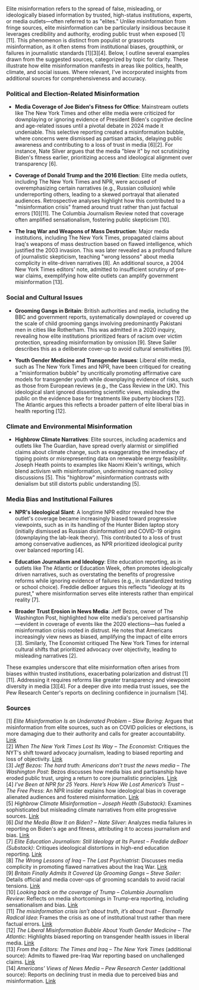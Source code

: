 Elite misinformation refers to the spread of false, misleading, or ideologically biased information by trusted, high-status institutions, experts, or media outlets—often referred to as "elites." Unlike misinformation from fringe sources, elite misinformation can be particularly insidious because it leverages credibility and authority, eroding public trust when exposed [1][11]. This phenomenon is distinct from populist or grassroots misinformation, as it often stems from institutional biases, groupthink, or failures in journalistic standards [1][3][4]. Below, I outline several examples drawn from the suggested sources, categorized by topic for clarity. These illustrate how elite misinformation manifests in areas like politics, health, climate, and social issues. Where relevant, I've incorporated insights from additional sources for comprehensiveness and accuracy.

### Political and Election-Related Misinformation
- **Media Coverage of Joe Biden's Fitness for Office**: Mainstream outlets like The New York Times and other elite media were criticized for downplaying or ignoring evidence of President Biden's cognitive decline and age-related issues until a pivotal debate in 2024 made it undeniable. This selective reporting created a misinformation bubble, where concerns were dismissed as partisan attacks, delaying public awareness and contributing to a loss of trust in media [6][2]. For instance, Nate Silver argues that the media "blew it" by not scrutinizing Biden's fitness earlier, prioritizing access and ideological alignment over transparency [6].
  
- **Coverage of Donald Trump and the 2016 Election**: Elite media outlets, including The New York Times and NPR, were accused of overemphasizing certain narratives (e.g., Russian collusion) while underreporting others, leading to a skewed portrayal that alienated audiences. Retrospective analyses highlight how this contributed to a "misinformation crisis" framed around trust rather than just factual errors [10][11]. The Columbia Journalism Review noted that coverage often amplified sensationalism, fostering public skepticism [10].

- **The Iraq War and Weapons of Mass Destruction**: Major media institutions, including The New York Times, propagated claims about Iraq's weapons of mass destruction based on flawed intelligence, which justified the 2003 invasion. This was later revealed as a profound failure of journalistic skepticism, teaching "wrong lessons" about media complicity in elite-driven narratives [8]. An additional source, a 2004 New York Times editors' note, admitted to insufficient scrutiny of pre-war claims, exemplifying how elite outlets can amplify government misinformation [13].

### Social and Cultural Issues
- **Grooming Gangs in Britain**: British authorities and media, including the BBC and government reports, systematically downplayed or covered up the scale of child grooming gangs involving predominantly Pakistani men in cities like Rotherham. This was admitted in a 2020 inquiry, revealing how elite institutions prioritized fears of racism over victim protection, spreading misinformation by omission [9]. Steve Sailer describes this as a deliberate cover-up to avoid cultural sensitivities [9].

- **Youth Gender Medicine and Transgender Issues**: Liberal elite media, such as The New York Times and NPR, have been critiqued for creating a "misinformation bubble" by uncritically promoting affirmative care models for transgender youth while downplaying evidence of risks, such as those from European reviews (e.g., the Cass Review in the UK). This ideological slant ignored dissenting scientific views, misleading the public on the evidence base for treatments like puberty blockers [12]. The Atlantic argues this reflects a broader pattern of elite liberal bias in health reporting [12].

### Climate and Environmental Misinformation
- **Highbrow Climate Narratives**: Elite sources, including academics and outlets like The Guardian, have spread overly alarmist or simplified claims about climate change, such as exaggerating the immediacy of tipping points or misrepresenting data on renewable energy feasibility. Joseph Heath points to examples like Naomi Klein's writings, which blend activism with misinformation, undermining nuanced policy discussions [5]. This "highbrow" misinformation contrasts with denialism but still distorts public understanding [5].

### Media Bias and Institutional Failures
- **NPR's Ideological Slant**: A longtime NPR editor revealed how the outlet's coverage became increasingly biased toward progressive viewpoints, such as in its handling of the Hunter Biden laptop story (initially dismissed as Russian disinformation) and COVID-19 origins (downplaying the lab-leak theory). This contributed to a loss of trust among conservative audiences, as NPR prioritized ideological purity over balanced reporting [4].

- **Education Journalism and Ideology**: Elite education reporting, as in outlets like The Atlantic or Education Week, often promotes ideologically driven narratives, such as overstating the benefits of progressive reforms while ignoring evidence of failures (e.g., in standardized testing or school choice). Freddie deBoer argues this reflects "ideology at its purest," where misinformation serves elite interests rather than empirical reality [7].

- **Broader Trust Erosion in News Media**: Jeff Bezos, owner of The Washington Post, highlighted how elite media's perceived partisanship—evident in coverage of events like the 2020 elections—has fueled a misinformation crisis rooted in distrust. He notes that Americans increasingly view news as biased, amplifying the impact of elite errors [3]. Similarly, The Economist critiqued The New York Times for internal cultural shifts that prioritized advocacy over objectivity, leading to misleading narratives [2].

These examples underscore that elite misinformation often arises from biases within trusted institutions, exacerbating polarization and distrust [1][11]. Addressing it requires reforms like greater transparency and viewpoint diversity in media [3][4]. For a deeper dive into media trust issues, see the Pew Research Center's reports on declining confidence in journalism [14].

### Sources
[1] *Elite Misinformation Is an Underrated Problem* – *Slow Boring*: Argues that misinformation from elite sources, such as on COVID policies or elections, is more damaging due to their authority and calls for greater accountability. [Link](https://www.slowboring.com/p/elite-misinformation-is-an-underrated)  
[2] *When The New York Times Lost Its Way* – *The Economist*: Critiques the NYT's shift toward advocacy journalism, leading to biased reporting and loss of objectivity. [Link](https://www.economist.com/1843/2023/12/14/when-the-new-york-times-lost-its-way)  
[3] *Jeff Bezos: The hard truth: Americans don’t trust the news media* – *The Washington Post*: Bezos discusses how media bias and partisanship have eroded public trust, urging a return to core journalistic principles. [Link](https://www.washingtonpost.com/opinions/2024/10/28/jeff-bezos-washington-post-trust/)  
[4] *I’ve Been at NPR for 25 Years. Here’s How We Lost America’s Trust* – *The Free Press*: An NPR insider explains how ideological bias in coverage alienated audiences and fostered misinformation. [Link](https://www.thefp.com/p/npr-editor-how-npr-lost-americas-trust)  
[5] *Highbrow Climate Misinformation* – *Joseph Heath (Substack)*: Examines sophisticated but misleading climate narratives from elite progressive sources. [Link](https://josephheath.substack.com/p/highbrow-climate-misinformation)  
[6] *Did the Media Blow It on Biden?* – *Nate Silver*: Analyzes media failures in reporting on Biden's age and fitness, attributing it to access journalism and bias. [Link](https://www.natesilver.net/p/did-the-media-blow-it-on-biden)  
[7] *Elite Education Journalism: Still Ideology at Its Purest* – *Freddie deBoer (Substack)*: Critiques ideological distortions in high-end education reporting. [Link](https://freddiedeboer.substack.com/p/elite-education-journalism-still)  
[8] *The Wrong Lessons of Iraq* – *The Last Psychiatrist*: Discusses media complicity in promoting flawed narratives about the Iraq War. [Link](https://thelastpsychiatrist.com/2007/05/the_wrong_lessons_of_iraq.html)  
[9] *Britain Finally Admits It Covered Up Grooming Gangs* – *Steve Sailer*: Details official and media cover-ups of grooming scandals to avoid racial tensions. [Link](https://www.stevesailer.net/p/britain-finally-admits-it-covered)  
[10] *Looking back on the coverage of Trump* – *Columbia Journalism Review*: Reflects on media shortcomings in Trump-era reporting, including sensationalism and bias. [Link](https://www.cjr.org/special_report/trumped-up-press-versus-president-ed-note.php)  
[11] *The misinformation crisis isn’t about truth, it’s about trust* – *Eternally Radical Idea*: Frames the crisis as one of institutional trust rather than mere factual errors. [Link](https://eternallyradicalidea.com/p/the-misinformation-crisis-isnt-about)  
[12] *The Liberal Misinformation Bubble About Youth Gender Medicine* – *The Atlantic*: Highlights biased reporting on transgender health issues in liberal media. [Link](https://www.theatlantic.com/ideas/archive/2025/06/transgender-youth-skrmetti/683350/)  
[13] *From the Editors: The Times and Iraq* – *The New York Times* (additional source): Admits to flawed pre-Iraq War reporting based on unchallenged claims. [Link](https://www.nytimes.com/2004/05/26/us/from-the-editors-the-times-and-iraq.html)  
[14] *Americans' Views of News Media* – *Pew Research Center* (additional source): Reports on declining trust in media due to perceived bias and misinformation. [Link](https://www.pewresearch.org/journalism/2023/11/15/americans-views-of-news-media/)